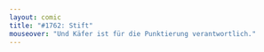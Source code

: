 ```yaml
---
layout: comic
title: "#1762: Stift"
mouseover: "Und Käfer ist für die Punktierung verantwortlich."
---
```

